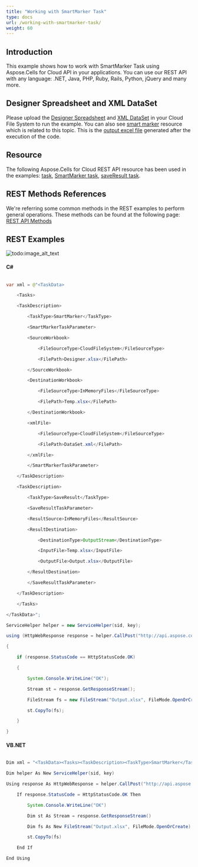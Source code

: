 ```yaml
---
title: "Working with SmartMarker Task"
type: docs
url: /working-with-smartmarker-task/
weight: 60
---
```


## **Introduction**
This example shows how to work with SmartMarker Task using Aspose.Cells for Cloud API in your applications. You can use our REST API with any language: .NET, Java, PHP, Ruby, Rails, Python, jQuery and many more.
## **Designer Spreadsheet and XML DataSet**
Please upload the [Designer Spreadsheet](attachments/1540274/1837214.xlsx) and [XML DataSet](attachments/1540274/1837210.xml) in your Cloud File System to run the example. You can also see [smart marker]() resource which is related to this topic. This is the [output excel file](attachments/1540274/1837211.xlsx) generated after the execution of the code.
## **Resource**
The following Aspose.Cells for Cloud REST API resource has been used in the examples: [task](), [SmartMarker task](), [saveResult task]().
## **REST Methods References**
We're referring some common methods in the REST examples to perform general operations. These methods can be found at the following page: [REST API Methods](http://www.aspose.com/docs/display/rest/REST+API+Methods)
## **REST Examples**
![todo:image\_alt\_text](/plugins/servlet/confluence/placeholder/unknown-macro)
#### **C#**
```java

var xml = @"<TaskData>

    <Tasks>

    <TaskDescription>

        <TaskType>SmartMarker</TaskType>

        <SmartMarkerTaskParameter>

        <SourceWorkbook>

            <FileSourceType>CloudFileSystem</FileSourceType>

            <FilePath>Designer.xlsx</FilePath>

        </SourceWorkbook>

        <DestinationWorkbook>

            <FileSourceType>InMemoryFiles</FileSourceType>

            <FilePath>Temp.xlsx</FilePath>

        </DestinationWorkbook>

        <xmlFile>

            <FileSourceType>CloudFileSystem</FileSourceType>

            <FilePath>DataSet.xml</FilePath>

        </xmlFile>

        </SmartMarkerTaskParameter>

    </TaskDescription>

    <TaskDescription>

        <TaskType>SaveResult</TaskType>

        <SaveResultTaskParameter>

        <ResultSource>InMemoryFiles</ResultSource>

        <ResultDestination>

            <DestinationType>OutputStream</DestinationType>

            <InputFile>Temp.xlsx</InputFile>

            <OutputFile>Output.xlsx</OutputFile>

        </ResultDestination>

        </SaveResultTaskParameter>

    </TaskDescription>

    </Tasks>

</TaskData>";

ServiceHelper helper = new ServiceHelper(sid, key);

using (HttpWebResponse response = helper.CallPost("http://api.aspose.com/v3.0/cells/task/runtask", xml, "application/xml"))

{

    if (response.StatusCode == HttpStatusCode.OK)

    {

        System.Console.WriteLine("OK");

        Stream st = response.GetResponseStream();

        FileStream fs = new FileStream("Output.xlsx", FileMode.OpenOrCreate);

        st.CopyTo(fs);

    }

}

```
#### **VB.NET**
```java

Dim xml = "<TaskData><Tasks><TaskDescription><TaskType>SmartMarker</TaskType><SmartMarkerTaskParameter><SourceWorkbook><FileSourceType>CloudFileSystem</FileSourceType><FilePath>Designer.xlsx</FilePath></SourceWorkbook><DestinationWorkbook><FileSourceType>InMemoryFiles</FileSourceType><FilePath>Temp.xlsx</FilePath></DestinationWorkbook><xmlFile><FileSourceType>CloudFileSystem</FileSourceType><FilePath>DataSet.xml</FilePath></xmlFile></SmartMarkerTaskParameter></TaskDescription><TaskDescription><TaskType>SaveResult</TaskType><SaveResultTaskParameter><ResultSource>InMemoryFiles</ResultSource><ResultDestination><DestinationType>OutputStream</DestinationType><InputFile>Temp.xlsx</InputFile><OutputFile>Output.xlsx</OutputFile></ResultDestination></SaveResultTaskParameter></TaskDescription></Tasks></TaskData>"

Dim helper As New ServiceHelper(sid, key)

Using response As HttpWebResponse = helper.CallPost("http://api.aspose.com/v3.0/cells/task/runtask", xml, "application/xml")

	If response.StatusCode = HttpStatusCode.OK Then

		System.Console.WriteLine("OK")

		Dim st As Stream = response.GetResponseStream()

		Dim fs As New FileStream("Output.xlsx", FileMode.OpenOrCreate)

		st.CopyTo(fs)

	End If

End Using



```
